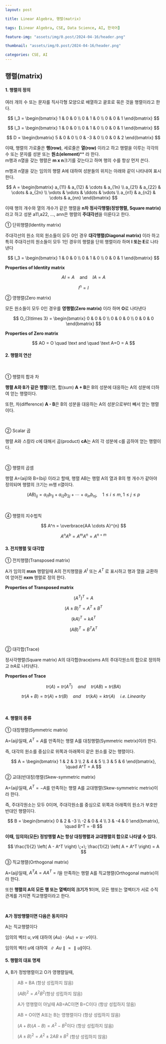 ```yaml
---
layout: post

title: Linear Algebra, 행렬(matrix)

tags: [Linear Algebra, CSE, Data Science, AI, 한국어]

feature-img: "assets/img/0.post/2024-04-16/header.png"

thumbnail: "assets/img/0.post/2024-04-16/header.png"

categories: CSE, AI
---
```


## 행렬(matrix)

#### 1. 행렬의 정의

여러 개의 수 또는 문자를 직사각형 모양으로 배열하고 괄호로 묶은 것을 행렬이라고 한다.

$$
I_3 =
\begin{bmatrix}
1 & 0 & 0 \\
0 & 1 & 0 \\
0 & 0 & 1
\end{bmatrix} 
$$

$$
I_3 =
\begin{bmatrix}
1 & 0 & 0 \\
0 & 1 & 0 \\
0 & 0 & 1
\end{bmatrix}
$$

$$
D =
\begin{bmatrix}
5 & 0 & 0 \\
0 & -3 & 0 \\
0 & 0 & 2
\end{bmatrix}
$$

이때, 행렬의 가로줄은 **행(row)**, 세로줄은 **열(row)** 이라고 하고 행렬을 이루는 각각의 수 또는 문자를 성분 또는 **원소(element)**** 라 한다.<br> m행과 n열을 갖는 행렬은 **m x n**크기를 갖는다고 하며 행의 수를 항상 먼저 쓴다.<br>

m행과 n열을 갖는 임의의 행렬 A에 대하여 성분들의 위치는 아래와 같이 나타내여 표시한다.

$$
A =
\begin{bmatrix}
a_{11} & a_{12} & \cdots & a_{1n} \\
a_{21} & a_{22} & \cdots & a_{2n} \\
\vdots & \vdots & \ddots & \vdots \\
a_{n1} & a_{n2} & \cdots & a_{nn}
\end{bmatrix}
$$

이때 행의 개수와 열의 개수가 같은 행렬을 **n차 정사각행렬(정방행렬, Square matrix)** 라고 하고 성분 a11,a22, ..., ann은 행렬의 **주대각선**을 이룬다고 한다.

① 단위행렬(Identity matrix)

주대각선의 원소 의외 원소들이 모두 0인 경우 **대각행렬(Diagonal matrix)** 이라 하고 특히 주대각선의 원소들이 모두 1인 경우의 행렬을 단위 행렬이라 하며 **I 또는 E**로 나타낸다

$$
I_3 =
\begin{bmatrix}
1 & 0 & 0 \\
0 & 1 & 0 \\
0 & 0 & 1
\end{bmatrix}
$$

**Properties of Identity matrix**

$$
AI = A \quad \text{and} \quad IA = A
$$

$$
I^n = I
$$

② 영행렬(Zero matrix)

모든 원소들이 모두 0인 경우를 **영행렬(Zero matrix)** 이라 하며 **O**로 나타낸다

$$
O_{3\times 3} =
\begin{bmatrix}
0 & 0 & 0 \\
0 & 0 & 0 \\
0 & 0 & 0
\end{bmatrix}
$$

**Properties of Zero matrix**

$$
AO = O \quad \text and \quad \text A+O = A
$$

#### 2. 행렬의 연산

<br>

① 행렬의 합과 차

**행렬 A와 B가 같은 행렬**이면, 합(sum) **A + B**은 B의 성분에 대응하는 A의 성분에 더하여 얻는 행렬이다. <br>

또한, 차(difference) **A - B**은 B의 성분을 대응하는 A의 성분으로부터 빼서 얻는 행렬이다.

<br>

② Scalar 곱

행렬 A와 스칼라 c에 대해서 곱(product) **cA**는 A의 각 성분에 c를 곱하여 얻는 행렬이다.

<br>

③ 행렬의 곱셈

행렬 A=(aij)와 B=(bij) 이라고 할때, 행렬 AB는 행렬 A의 열과 B의 행 개수가 같아야 정의되며 행렬의 크기는 m행 n열이다.

$$
(AB)_{ij} = a_{i1}b_{1j} + a_{i2}b_{2j} + \cdots + a_{in}b_{nj},
\quad 1 \leq i \leq m, \; 1 \leq j \leq p
$$

<br>

④ 행렬의 지수법칙

$$
A^n = \overbrace{AA \cdots A}^{n}
$$

$$
A^nA^b=A^mA^n=A^{n+m}
$$

#### 3. 전치행렬 및 대각합

① 전치행렬(Transposed matrix)

A가 임의의 **mxn** 행렬일때 A의 전치행렬을 $A^t$ 또는 $A^T$ 로 표시하고 행과 열을 교환하여 얻어진 **nxm** 행렬로 정의 한다.

**Properties of Transposed matrix**

$$
(A^T)^T = A
$$

$$
(A±B)^T = A^T ± B^T
$$

$$
(kA)^T = kA^T
$$

$$
(AB)^T = B^TA^T
$$

<br>

② 대각합(Trace)

정사각행렬(Square matrix) A의 대각합(trace)sms A의 주대각원소의 합으로 정의하고 $trA$로 나타낸다.

**Properties of Trace**

$$
tr(A)=tr(A^T) \quad and \quad tr(AB) = tr(BA)
$$

$$
tr(A+B) = tr(A) + tr(B) \quad and\quad tr(kA) = ktr(A) \quad i.e.\ Linearity
$$

<br>

#### 4. 행렬의 종류

① 대칭행렬(Symmetric matrix)

A=(aij)일때, $A^T = A$를 만족하는 행렬 A를 대칭행렬(Symmetric metrix)이라 한다.<br>

즉, 대각의 원소를 중심으로 위쪽과 아래쪽이 같은 원소를 갖는 행렬이다.

$$
A =
\begin{bmatrix}
1 & 2 & 3 \\
2 & 4 & 5 \\
3 & 5 & 6
\end{bmatrix},
\quad A^T = A
$$

② 교대(반대칭)행렬(Skew-symmetric matrix)

A=(aij)일때, $A^T = -A$를 만족하는 행렬 A를 교대행렬(Skew-symmetric metrix)이라 한다.<br>

즉, 주대각원소는 모두 0이며, 주대각원소를 중심으로 위쪽과 아래쪽의 원소가 부호만 반대인 행렬이다.

$$
B =
\begin{bmatrix}
0 & 2 & -3 \\
-2 & 0 & 4 \\
3 & -4 & 0
\end{bmatrix},
\quad B^T = -B
$$

**이때, 임의의(모든) 정방행렬 A는 항상 대칭행렬과 교대행렬의 합으로 나타낼 수 있다.**<br>

$$
\frac{1}{2} \left( A - A^T \right)
\;+\;
\frac{1}{2} \left( A + A^T \right)
= A
$$

③ 직교행렬(Orthogonal matrix)

A=(aij)일때, $A^TA=AA^T=I$을 만족하는 행렬 A를 직교행렬(Orthogonal matrix)이라 한다.<br>

또한 **행렬의 A의 모든 행 또는 열벡터의 크기가 1**이며, 모든 행또는 열벡터가 서로 수직관계를 가지면 직교행렬이라고 한다.

<br>

**A가 정방행렬이면 다음은 동치이다**<br>

A는 직교행렬이다<br>

임의의 벡터 $u,v$에 대하여 $(Au)·(Au)=u·v$이다.<br>

임의의 벡터 $u$에 대하여 $∥Au∥ = ∥u∥$이다.

#### 5. 행렬의 대표 명제

A, B가 정방행렬이고 O가 영행렬일때,

> AB = BA (항상 성립하지 않음)<br>
> 
> $(AB)^2 = A^2B^2$(항상 성립하지 않음)<br>
> 
> A가 영행렬이 아닐때 AB=AC이면 B=C이다 (항상 성립하지 않음)<br>
> 
> AB = O이면 A또는 B는 영행렬이다 (항상 성립하지 않음)<br>
> 
> $(A+B)(A-B) = A^2 - B^2$이다 (항상 성립하지 않음) <br>
> 
> $(A±B)^2 = A^2±2AB±B^2$ (항상 성립하지 않음)

